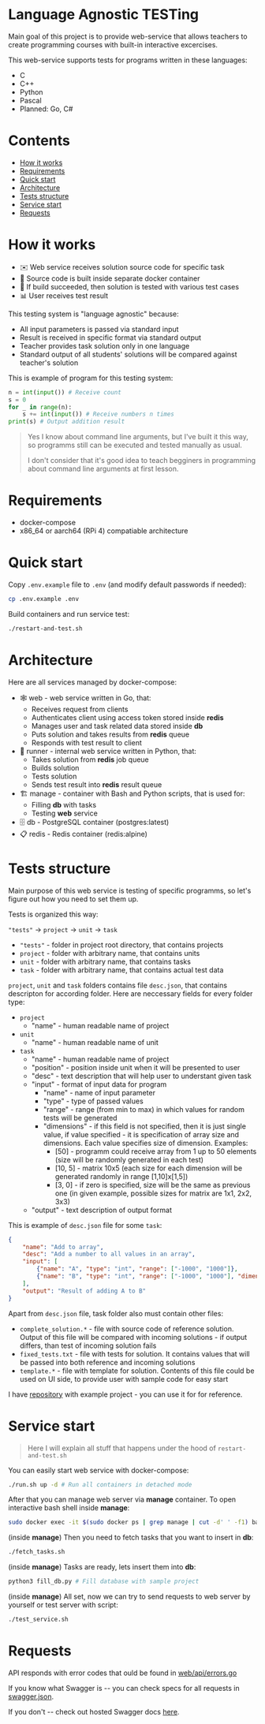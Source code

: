 # Language Agnostic TESTing

Main goal of this project is to provide web-service that allows teachers to create programming courses with built-in interactive excercises.

This web-service supports tests for programs written in these languages:

* C
* C++
* Python
* Pascal
* Planned: Go, C#

# Contents
- [How it works](#how-it-works)
- [Requirements](#requirements)
- [Quick start](#quick-start)
- [Architecture](#architecture)
- [Tests structure](#tests-structure)
- [Service start](#service-start)
- [Requests](#requests)

# How it works

* ✉️ Web service receives solution source code for specific task
* 🔨 Source code is built inside separate docker container
* 🧪 If build succeeded, then solution is tested with various test cases
* 📊 User receives test result

This testing system is "language agnostic" because:

* All input parameters is passed via standard input
* Result is received in specific format via standard output
* Teacher provides task solution only in one language
* Standard output of all students' solutions will be compared against teacher's solution

This is example of program for this testing system:

```python
n = int(input()) # Receive count
s = 0
for _ in range(n):
    s += int(input()) # Receive numbers n times
print(s) # Output addition result
```

> Yes I know about command line arguments, but I've built it this way, so programms still can be executed and tested manually as usual.
> 
> I don't consider that it's good idea to teach begginers in programming about command line arguments at first lesson.

# Requirements

* docker-compose
* x86\_64 or aarch64 (RPi 4) compatiable architecture

# Quick start

Copy `.env.example` file to `.env` (and modify default passwords if needed):

```bash
cp .env.example .env
```

Build containers and run service test:

```bash
./restart-and-test.sh
```

# Architecture

Here are all services managed by docker-compose:

* 🕸 web - web service written in Go, that:
	* Receives request from clients
	* Authenticates client using access token stored inside **redis**
	* Manages user and task related data stored inside **db**
	* Puts solution and takes results from **redis** queue 
	* Responds with test result to client
* 🏃 runner - internal web service written in Python, that:
	* Takes solution from **redis** job queue
	* Builds solution
	* Tests solution
	* Sends test result into **redis** result queue
* 🏗 manage - container with Bash and Python scripts, that is used for:
	* Filling **db** with tasks
	* Testing **web** service
* 🗄 db - PostgreSQL container (postgres:latest)
* 📋 redis - Redis container (redis:alpine)

# Tests structure

Main purpose of this web service is testing of specific programms, so let's figure out how you need to set them up.

Tests is organized this way:

`"tests"` -> `project` -> `unit` -> `task`

* `"tests"` - folder in project root directory, that contains projects
* `project` - folder with arbitrary name, that contains units
* `unit` - folder with arbitrary name, that contains tasks
* `task` - folder with arbitrary name, that contains actual test data

`project`, `unit` and `task` folders contains file `desc.json`, that contains descripton for according folder. Here are neccessary fields for every folder type:

* `project`
	* "name" - human readable name of project
* `unit`
	* "name" - human readable name of unit
* `task`
	* "name" - human readable name of project
	* "position" - position inside unit when it will be presented to user
	* "desc" - text description that will help user to understant given task
	* "input" - format of input data for program
		* "name" - name of input parameter
		* "type" - type of passed values
		* "range" - range (from min to max) in which values for random tests will be generated
		* "dimensions" - if this field is not specified, then it is just single value, if value specified - it is specification of array size and dimensions. Each value specifies size of dimension. Examples:
			* [50] - programm could receive array from 1 up to 50 elements (size will be randomly generated in each test)
			* [10, 5] - matrix 10x5 (each size for each dimension will be generated randomly in range [1,10]x[1,5])
			* [3, 0] - if zero is specified, size will be the same as previous one (in given example, possible sizes for matrix are 1x1, 2x2, 3x3)
	* "output" - text description of output format

This is example of `desc.json` file for some `task`:

```json
{
	"name": "Add to array",
	"desc": "Add a number to all values in an array",
	"input": [
		{"name": "A", "type": "int", "range": ["-1000", "1000"]}, 
		{"name": "B", "type": "int", "range": ["-1000", "1000"], "dimensions": [50]}
	],
	"output": "Result of adding A to B"
}
```

Apart from `desc.json` file, task folder also must contain other files:

* `complete_solution.*` - file with source code of reference solution. Output of this file will be compared with incoming solutions - if output differs, than test of incoming solution fails
* `fixed_tests.txt` - file with tests for solution. It contains values that will be passed into both reference and incoming solutions
* `template.*` - file with template for solution. Contents of this file could be used on UI side, to provide user with sample code for easy start

I have [repository](https://github.com/kee-reel/latest-sample-project) with example project - you can use it for for reference.

# Service start

> Here I will explain all stuff that happens under the hood of `restart-and-test.sh`

You can easily start web service with docker-compose:

```bash
./run.sh up -d # Run all containers in detached mode
```

After that you can manage web server via **manage** container. To open interactive bash shell inside **manage**:

```bash
sudo docker exec -it $(sudo docker ps | grep manage | cut -d' ' -f1) bash
```

(inside **manage**) Then you need to fetch tasks that you want to insert in **db**:

```bash
./fetch_tasks.sh
```

(inside **manage**) Tasks are ready, lets insert them into **db**:

```bash
python3 fill_db.py # Fill database with sample project
```

(inside **manage**) All set, now we can try to send requests to web server by yourself or test server with script:

```bash
./test_service.sh
```

# Requests

API responds with error codes that ould be found in [web/api/errors.go](/web/api/errors.go)

If you know what Swagger is -- you can check specs for all requests in [swagger.json](/web/docs/swagger.json).

If you don't -- check out hosted Swagger docs [here](https://kee-reel.com/cyber-api/).
